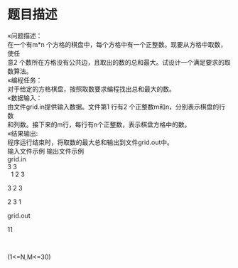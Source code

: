 # 题目描述


<span>«问题描述：</span><br/>
<span>在一个有m*n 个方格的棋盘中，每个方格中有一个正整数。现要从方格中取数，使任</span><br/>
<span>意2 个数所在方格没有公共边，且取出的数的总和最大。试设计一个满足要求的取数算法。</span><br/>
<span>«编程任务：</span><br/>
<span>对于给定的方格棋盘，按照取数要求编程找出总和最大的数。</span><br/>
<span>«数据输入：</span><br/>
<span>由文件<span>grid.in</span>提供输入数据。文件第1 行有2 个正整数m和n，分别表示棋盘的行数</span><br/>
<span>和列数。接下来的m行，每行有n个正整数，表示棋盘方格中的数。</span><br/>
<span>«结果输出:</span><br/>
<span>程序运行结束时，将取数的最大总和输出到文件<span>grid.out</span>中。</span><br/>
<span>输入文件示例 输出文件示例</span><br/>
<span><span>grid.in</span></span><br/>
<span>3 3</span><br/>
  <span>1 2 3</span><br/>
<p>
<span>3 2 3</span><span><br/>
</span> 
</p>
<p>
<span>2 3 1</span> 
</p>
<p>
<span><span>grid.out</span></span> 
</p>
<p>
<span>11<br/>
</span> 
</p>
<p>
<br/>
</p>
<p>
(1&lt;=N,M&lt;=30)
</p>
